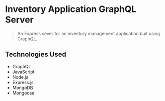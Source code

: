 # Inventory Application GraphQL Server

> An Express sever for an inventory management application buit using GraphQL.

## Technologies Used

- GraphQL
- JavaScript
- Node.js
- Express.js
- MongoDB
- Mongoose
